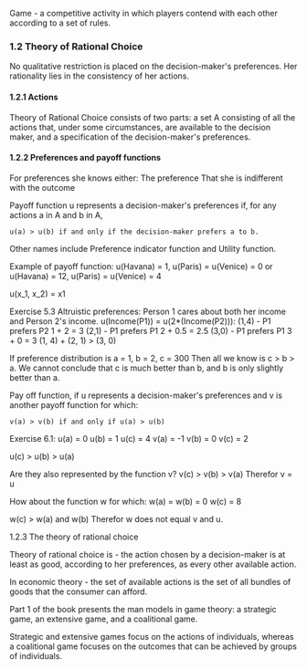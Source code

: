 Game - a competitive activity in which players contend with each other according to a set of rules.


### 1.2 Theory of Rational Choice

No qualitative restriction is placed on the decision-maker's preferences.
	Her rationality lies in the consistency of her actions.


#### 1.2.1 Actions

Theory of Rational Choice consists of two parts:
	a set A consisting of all the actions that, under some circumstances, are available to the decision maker, and a specification of the decision-maker's preferences.

#### 1.2.2 Preferences and payoff functions

For preferences she knows either:
	The preference
	That she is indifferent with the outcome

Payoff function u represents a decision-maker's preferences if, for any actions a in A and b in A,
```Equation
u(a) > u(b) if and only if the decision-maker prefers a to b.
```
 Other names include Preference indicator function and Utility function.

Example of payoff function:
	u(Havana) = 1, u(Paris) = u(Venice) = 0
	or
	u(Havana) = 12, u(Paris) = u(Venice) = 4

u(x_1, x_2) = x<subscript>1</subscript> 

Exercise 5.3 Altruistic preferences:
	Person 1 cares about both her income and Person 2's income.
	u(Income(P1)) = u(2*(Income(P2))):
		(1,4) - P1 prefers P2
		1 + 2 = 3
		(2,1) - P1 prefers P1
		2 +  0.5 = 2.5
		(3,0) - P1 prefers P1
		3 + 0 = 3
		(1, 4) + (2, 1) > (3, 0)

If preference distribution is a = 1, b = 2, c = 300
Then all we know is c > b > a.
We cannot conclude that c is much better than b, and b is only slightly better than a.

Pay off function, if u represents a decision-maker's preferences and v is another payoff function for which:
```Equation
v(a) > v(b) if and only if u(a) > u(b)
```

Exercise 6.1:
	u(a) = 0
	u(b) = 1
	u(c) = 4
	v(a) = -1
	v(b) = 0
	v(c) = 2

u(c) > u(b) > u(a)

Are they also represented by the function v?
v(c) > v(b) > v(a)
Therefor v = u


How about the function w for which:
	w(a) = w(b) = 0
	w(c) = 8

w(c) > w(a) and w(b)
Therefor w does not equal v and u.

1.2.3 The theory of rational choice

Theory of rational choice is - the action chosen by a decision-maker is at least as good, according to her preferences, as every other available action.

In economic theory - the set of available actions is the set of all bundles of goods that the consumer can afford.

Part 1 of the book presents the man models in game theory: a strategic game, an extensive game, and a coalitional game.

Strategic and extensive games focus on the actions of individuals, whereas a coalitional game focuses on the outcomes that can be achieved by groups of individuals.
























